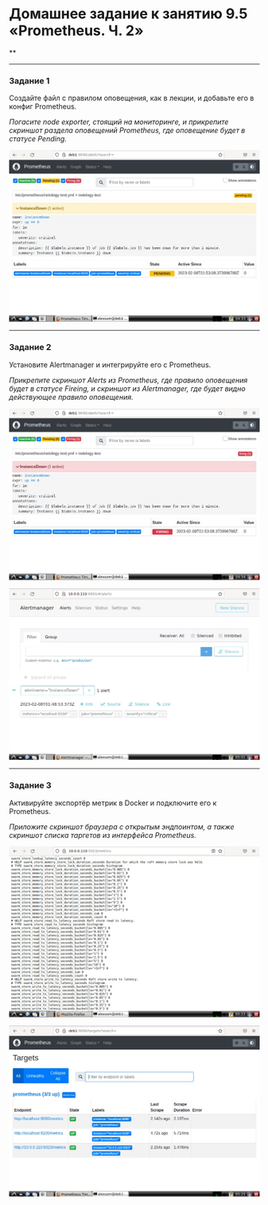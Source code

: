 # Домашнее задание к занятию 9.5 «Prometheus. Ч. 2»
**

---

### Задание 1


Создайте файл с правилом оповещения, как в лекции, и добавьте его в конфиг Prometheus.

*Погасите node exporter, стоящий на мониторинге, и прикрепите скриншот раздела оповещений Prometheus, где оповещение будет в статусе Pending.*

![alt text](https://github.com/AlexanderSomkin/AlexnderSomkin-github-hw/blob/main/img/Prometheus%20part%202%20(1).jpg)

---

### Задание 2

Установите Alertmanager и интегрируйте его с Prometheus.

*Прикрепите скриншот Alerts из Prometheus, где правило оповещения будет в статусе Fireing, и скриншот из Alertmanager, где будет видно действующее правило оповещения.*

![alt text](https://github.com/AlexanderSomkin/AlexnderSomkin-github-hw/blob/main/img/Prometheus%20part%202%20(2).jpg)

![alt text](https://github.com/AlexanderSomkin/AlexnderSomkin-github-hw/blob/main/img/Prometheus%20part%202%20(2.3).jpg)

---

### Задание 3

Активируйте экспортёр метрик в Docker и подключите его к Prometheus.

*Приложите скриншот браузера с открытым эндпоинтом, а также скриншот списка таргетов из интерфейса Prometheus.*

![alt text](https://github.com/AlexanderSomkin/AlexnderSomkin-github-hw/blob/main/img/prometheus%20part%202%20(3.1).jpg)

![alt text](https://github.com/AlexanderSomkin/AlexnderSomkin-github-hw/blob/main/img/prometheus%20part%202%20(3.2).jpg)
